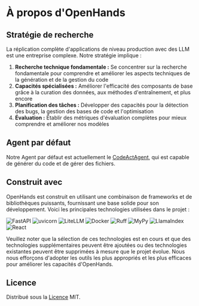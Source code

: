 

# À propos d'OpenHands

## Stratégie de recherche

La réplication complète d'applications de niveau production avec des LLM est une entreprise complexe. Notre stratégie implique :

1. **Recherche technique fondamentale :** Se concentrer sur la recherche fondamentale pour comprendre et améliorer les aspects techniques de la génération et de la gestion du code
2. **Capacités spécialisées :** Améliorer l'efficacité des composants de base grâce à la curation des données, aux méthodes d'entraînement, et plus encore
3. **Planification des tâches :** Développer des capacités pour la détection des bugs, la gestion des bases de code et l'optimisation
4. **Évaluation :** Établir des métriques d'évaluation complètes pour mieux comprendre et améliorer nos modèles

## Agent par défaut

Notre Agent par défaut est actuellement le [CodeActAgent](agents), qui est capable de générer du code et de gérer des fichiers.

## Construit avec

OpenHands est construit en utilisant une combinaison de frameworks et de bibliothèques puissants, fournissant une base solide pour son développement. Voici les principales technologies utilisées dans le projet :

![FastAPI](https://img.shields.io/badge/FastAPI-black?style=for-the-badge) ![uvicorn](https://img.shields.io/badge/uvicorn-black?style=for-the-badge) ![LiteLLM](https://img.shields.io/badge/LiteLLM-black?style=for-the-badge) ![Docker](https://img.shields.io/badge/Docker-black?style=for-the-badge) ![Ruff](https://img.shields.io/badge/Ruff-black?style=for-the-badge) ![MyPy](https://img.shields.io/badge/MyPy-black?style=for-the-badge) ![LlamaIndex](https://img.shields.io/badge/LlamaIndex-black?style=for-the-badge) ![React](https://img.shields.io/badge/React-black?style=for-the-badge)

Veuillez noter que la sélection de ces technologies est en cours et que des technologies supplémentaires peuvent être ajoutées ou des technologies existantes peuvent être supprimées à mesure que le projet évolue. Nous nous efforçons d'adopter les outils les plus appropriés et les plus efficaces pour améliorer les capacités d'OpenHands.

## Licence

Distribué sous la [Licence](https://github.com/All-Hands-AI/OpenHands/blob/main/LICENSE) MIT.
